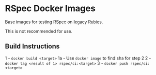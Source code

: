 # RSpec Docker Images

Base images for testing RSpec on legacy Rubies.

This is not recommended for use.

## Build Instructions

1 - `docker build <target>`
1a - Use `docker image` to find sha for step 2
2 - `docker tag <result of 1> rspec/ci:<target>`
3 - `docker push rspec/ci:<target>`
